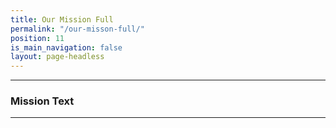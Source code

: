 ```yaml
---
title: Our Mission Full
permalink: "/our-misson-full/"
position: 11
is_main_navigation: false
layout: page-headless
---
```


***
### Mission Text 
***
